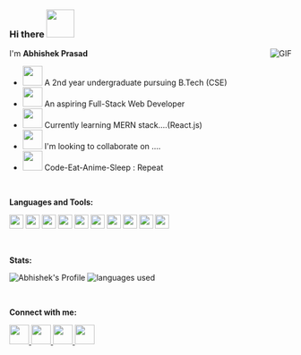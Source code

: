 ### Hi there <img src="https://media.giphy.com/media/RJn5bLTmMuvRD7fIBl/giphy.gif" width="50"/>


I'm <strong>Abhishek Prasad</strong>
<img align="right" alt="GIF" src="https://media.giphy.com/media/HEPwfdu6T6svpPE1eN/giphy.gif" />

- <img src="https://media.giphy.com/media/z3iN1cvskVRqhf6PLf/giphy.gif" width="35" /> A 2nd year undergraduate pursuing B.Tech (CSE)
- <img src="https://media.giphy.com/media/UVG0BN8TOMKkPOJS6e/giphy.gif" width="35" /> An aspiring Full-Stack Web Developer
- <img src="https://media.giphy.com/media/kI9TpF9vknZ2TGk7VV/giphy.gif" width="35" /> Currently learning MERN stack....(React.js)
- <img src="https://raw.githubusercontent.com/alexnaiman/alexnaiman/master/resources/cool_duck.gif" width="35" />  I'm looking to collaborate on ....
- <img src="https://media.giphy.com/media/rBVg4NWlIjdGS07TjZ/giphy.gif" width="35"/> Code-Eat-Anime-Sleep : Repeat

<br/>

**Languages and Tools:**  

<code><img height="25" src="https://img.icons8.com/color/48/000000/javascript.png"/></code>
<code><img height="25" src="https://img.icons8.com/color/48/000000/react-native.png"></code>
<code><img height="25" src="https://img.icons8.com/color/48/000000/python.png"></code>
<code><img height="25" src="https://img.icons8.com/color/48/000000/java-coffee-cup-logo.png"></code>
<code><img height="25" src="https://img.icons8.com/color/48/000000/npm.png"></code>
<code><img height="25" src="https://img.icons8.com/fluent/50/000000/mysql-logo.png"/></code>
<code><img height="25" src="https://img.icons8.com/color/48/000000/git.png"/></code>
<code><img height="25" src="https://img.icons8.com/color/48/000000/pycharm.png"></code>
<code><img height="25" src="https://img.icons8.com/color/48/000000/visual-studio-code-2019.png"></code>
<code><img height="25" src="https://img.icons8.com/officexs/40/000000/java-eclipse.png"></code>

<br />

**Stats:**  

![Abhishek's Profile](https://github-readme-stats.vercel.app/api?username=abhishek622&count_private=true&theme=gotham&show_icons=true&icon_color=FFFFFF)
![languages used](https://github-readme-stats.vercel.app/api/top-langs/?username=abhishek622&layout=compact&theme=gotham)

<br />

**Connect with me:**

<p align="left">
<a href="mailto: abhishekprasad0602@gmail.com">
  <img width="35" height="35" src="https://img.icons8.com/fluent/96/000000/gmail--v2.png">
  </a>
  <a href="https://www.linkedin.com/in/abhishek-prasad-00721918b/">
  <img width="35" height="35" src="https://img.icons8.com/fluent/96/000000/linkedin.png">
  </a>
  <a href="https://www.instagram.com/_abhishek_.p/">
  <img width="35" height="35" src="https://img.icons8.com/fluent/96/000000/instagram-new.png">
  </a>
  <a href="https://t.me/abhishek622">
  <img width="35" height="35" src="https://img.icons8.com/color/96/000000/telegram-app--v5.png">
  </a>
</p>
